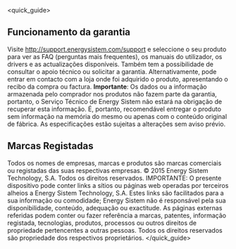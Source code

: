 <quick_guide>
## Funcionamento da garantia
Visite http://support.energysistem.com/support e seleccione o seu produto para ver as FAQ (perguntas mais frequentes), os manuais do utilizador, os drivers e as actualizações disponíveis. Também tem a possibilidade de  consultar o apoio técnico ou solicitar a garantia. 
Alternativamente, pode entrar em contacto com a loja onde foi adquirido o produto, apresentando o recibo da compra ou factura.
**Importante**: Os dados ou a informação armazenada pelo comprador nos produtos não fazem parte da garantia, portanto, o Serviço Técnico de Energy Sistem não estará na obrigação de recuperar esta informação. É, portanto, recomendável entregar o produto sem informação na memória do mesmo ou apenas com o conteúdo original de fábrica.
As especificações estão sujeitas a alterações sem aviso prévio.
## Marcas Registadas
Todos os nomes de empresas, marcas e produtos são marcas comerciais ou registadas das suas respectivas empresas.
© 2015 Energy Sistem Technology, S.A. Todos os direitos reservados.
IMPORTANTE: O presente dispositivo pode conter links a sítios ou páginas web operadas por terceiros alheios a Energy Sistem Technology,  S.A. Estes links são facilitados para a sua informação ou comodidade; Energy Sistem não é responsável pela sua disponibilidade, conteúdo, adequação ou exactitude.  As páginas externas referidas podem conter ou fazer referência a marcas, patentes, informação registada, tecnologias, produtos, processos ou outros direitos de propriedade pertencentes a outras pessoas. Todos os direitos reservados são propriedade dos respectivos proprietários.
</quick_guide>




